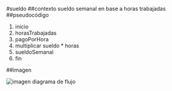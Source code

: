 #sueldo
##contexto
sueldo semanal en base a horas trabajadas
##pseudocódigo
1. inicio
2. horasTrabajadas
3. pagoPorHora
4. multiplicar sueldo * horas
5. sueldoSemanal
6. fin

##imagen

![imagen diagrama de flujo](file:///C:/Users/Laboratoria015Le/Downloads/ejerc-3.webp)
